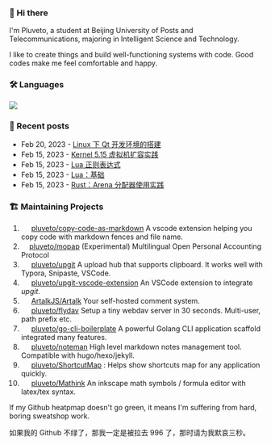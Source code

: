 ### 👋 Hi there 

I'm Pluveto, a student at Beijing University of Posts and Telecommunications, majoring in Intelligent Science and Technology.

I like to create things and build well-functioning systems with code. Good codes make me feel comfortable and happy.

### 🛠 Languages

![](https://skillicons.dev/icons?i=go,python,c,cpp,cs,js,ts,java,rust,ocaml,bash)

### 📜 Recent posts

<!-- BLOG-POST-LIST:START -->
 - Feb 20, 2023 - [Linux 下 Qt 开发环境的搭建](https://www.less-bug.com/posts/qt-dev-env-setup-linux/)
 - Feb 15, 2023 - [Kernel 5.15 虚拟机扩容实践](https://www.less-bug.com/posts/kernel-5-15-virtual-machine-expansion-practice/)
 - Feb 15, 2023 - [Lua 正则表达式](https://www.less-bug.com/posts/lua-regular-expressions/)
 - Feb 15, 2023 - [Lua：基础](https://www.less-bug.com/posts/lua-the-basics/)
 - Feb 15, 2023 - [Rust：Arena 分配器使用实践](https://www.less-bug.com/posts/rust-arena-allocator-usage-practice/)<!-- BLOG-POST-LIST:END -->

<!--
**pluveto/pluveto** is a ✨ _special_ ✨ repository because its `README.md` (this file) appears on your GitHub profile.

Here are some ideas to get you started:

- 🔭 I’m currently working on ...
- 🌱 I’m currently learning ...
- 👯 I’m looking to collaborate on ...
- 🤔 I’m looking for help with ...
- 💬 Ask me about ...
- 📫 How to reach me: ...
- 😄 Pronouns: ...
- ⚡ Fun fact: ...
-->

### 🏗️ Maintaining Projects

1. <img src="https://skillicons.dev/icons?i=javascript" height="16"> [pluveto/copy-code-as-markdown](https://github.com/pluveto/copy-code-as-markdown) A vscode extension helping you copy code with markdown fences and file name.
2. <img src="https://skillicons.dev/icons?i=rust" height="16">[pluveto/mopap](https://github.com/pluveto/mopap) (Experimental) Multilingual Open Personal Accounting Protocol
3. <img src="https://skillicons.dev/icons?i=go" height="16"> [pluveto/upgit](https://github.com/pluveto/upgit) A upload hub that supports clipboard. It works well with Typora, Snipaste, VSCode.
4. <img src="https://skillicons.dev/icons?i=javascript" height="16"> [pluveto/upgit-vscode-extension](https://github.com/pluveto/upgit-vscode-extension) An VSCode extension to integrate *upgit*.
5. <img src="https://skillicons.dev/icons?i=typescript" height="16"> [ArtalkJS/Artalk](https://github.com/ArtalkJS/Artalk) Your self-hosted comment system.
6. <img src="https://skillicons.dev/icons?i=go" height="16"> [pluveto/flydav](https://github.com/pluveto/flydav) Setup a tiny webdav server in 30 seconds. Multi-user, path prefix etc.
7. <img src="https://skillicons.dev/icons?i=go" height="16"> [pluveto/go-cli-boilerplate](https://github.com/pluveto/go-cli-boilerplate) A powerful Golang CLI application scaffold integrated many features.
8. <img src="https://skillicons.dev/icons?i=go" height="16"> [pluveto/noteman](https://github.com/pluveto/noteman) High level markdown notes management tool. Compatible with hugo/hexo/jekyll.
9. <img src="https://skillicons.dev/icons?i=cs" height="16"> [pluveto/ShortcutMap](https://github.com/pluveto/ShortcutMap) : Helps show shortcuts map for any application quickly.
10. <img src="https://skillicons.dev/icons?i=cs" height="16"> [pluveto/Mathink](https://github.com/pluveto/Mathink) An inkscape math symbols / formula editor with latex/tex syntax.

If my Github heatpmap doesn't go green, it means I'm suffering from hard, boring sweatshop work.

如果我的 Github 不绿了，那我一定是被拉去 996 了，那时请为我默哀三秒。
